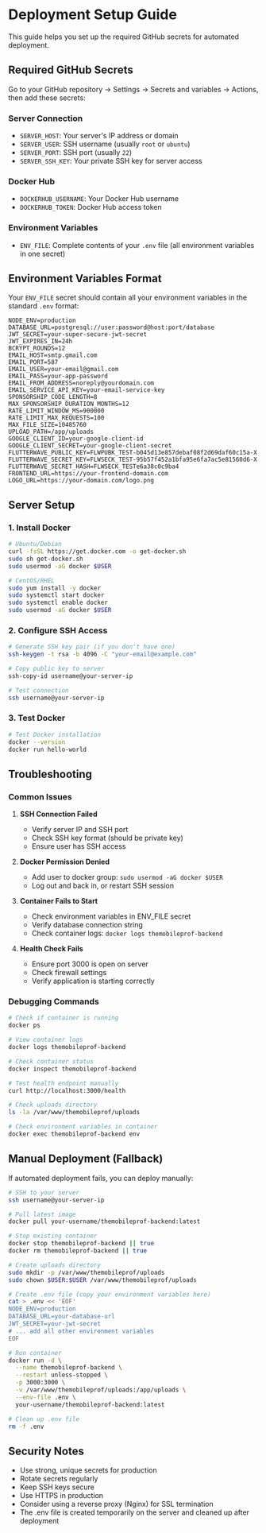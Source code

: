 # Deployment Setup Guide

This guide helps you set up the required GitHub secrets for automated deployment.

## Required GitHub Secrets

Go to your GitHub repository → Settings → Secrets and variables → Actions, then add these secrets:

### Server Connection
- `SERVER_HOST`: Your server's IP address or domain
- `SERVER_USER`: SSH username (usually `root` or `ubuntu`)
- `SERVER_PORT`: SSH port (usually `22`)
- `SERVER_SSH_KEY`: Your private SSH key for server access

### Docker Hub
- `DOCKERHUB_USERNAME`: Your Docker Hub username
- `DOCKERHUB_TOKEN`: Docker Hub access token

### Environment Variables
- `ENV_FILE`: Complete contents of your `.env` file (all environment variables in one secret)

## Environment Variables Format

Your `ENV_FILE` secret should contain all your environment variables in the standard `.env` format:

```
NODE_ENV=production
DATABASE_URL=postgresql://user:password@host:port/database
JWT_SECRET=your-super-secure-jwt-secret
JWT_EXPIRES_IN=24h
BCRYPT_ROUNDS=12
EMAIL_HOST=smtp.gmail.com
EMAIL_PORT=587
EMAIL_USER=your-email@gmail.com
EMAIL_PASS=your-app-password
EMAIL_FROM_ADDRESS=noreply@yourdomain.com
EMAIL_SERVICE_API_KEY=your-email-service-key
SPONSORSHIP_CODE_LENGTH=8
MAX_SPONSORSHIP_DURATION_MONTHS=12
RATE_LIMIT_WINDOW_MS=900000
RATE_LIMIT_MAX_REQUESTS=100
MAX_FILE_SIZE=10485760
UPLOAD_PATH=/app/uploads
GOOGLE_CLIENT_ID=your-google-client-id
GOOGLE_CLIENT_SECRET=your-google-client-secret
FLUTTERWAVE_PUBLIC_KEY=FLWPUBK_TEST-b045d13e857debaf08f2d69daf60c15a-X
FLUTTERWAVE_SECRET_KEY=FLWSECK_TEST-95b57f452a1bfa95e6fa7ac5e81560d6-X
FLUTTERWAVE_SECRET_HASH=FLWSECK_TESTe6a38c0c9ba4
FRONTEND_URL=https://your-frontend-domain.com
LOGO_URL=https://your-domain.com/logo.png
```

## Server Setup

### 1. Install Docker
```bash
# Ubuntu/Debian
curl -fsSL https://get.docker.com -o get-docker.sh
sudo sh get-docker.sh
sudo usermod -aG docker $USER

# CentOS/RHEL
sudo yum install -y docker
sudo systemctl start docker
sudo systemctl enable docker
sudo usermod -aG docker $USER
```

### 2. Configure SSH Access
```bash
# Generate SSH key pair (if you don't have one)
ssh-keygen -t rsa -b 4096 -C "your-email@example.com"

# Copy public key to server
ssh-copy-id username@your-server-ip

# Test connection
ssh username@your-server-ip
```

### 3. Test Docker
```bash
# Test Docker installation
docker --version
docker run hello-world
```

## Troubleshooting

### Common Issues

1. **SSH Connection Failed**
   - Verify server IP and SSH port
   - Check SSH key format (should be private key)
   - Ensure user has SSH access

2. **Docker Permission Denied**
   - Add user to docker group: `sudo usermod -aG docker $USER`
   - Log out and back in, or restart SSH session

3. **Container Fails to Start**
   - Check environment variables in ENV_FILE secret
   - Verify database connection string
   - Check container logs: `docker logs themobileprof-backend`

4. **Health Check Fails**
   - Ensure port 3000 is open on server
   - Check firewall settings
   - Verify application is starting correctly

### Debugging Commands

```bash
# Check if container is running
docker ps

# View container logs
docker logs themobileprof-backend

# Check container status
docker inspect themobileprof-backend

# Test health endpoint manually
curl http://localhost:3000/health

# Check uploads directory
ls -la /var/www/themobileprof/uploads

# Check environment variables in container
docker exec themobileprof-backend env
```

## Manual Deployment (Fallback)

If automated deployment fails, you can deploy manually:

```bash
# SSH to your server
ssh username@your-server-ip

# Pull latest image
docker pull your-username/themobileprof-backend:latest

# Stop existing container
docker stop themobileprof-backend || true
docker rm themobileprof-backend || true

# Create uploads directory
sudo mkdir -p /var/www/themobileprof/uploads
sudo chown $USER:$USER /var/www/themobileprof/uploads

# Create .env file (copy your environment variables here)
cat > .env << 'EOF'
NODE_ENV=production
DATABASE_URL=your-database-url
JWT_SECRET=your-jwt-secret
# ... add all other environment variables
EOF

# Run container
docker run -d \
  --name themobileprof-backend \
  --restart unless-stopped \
  -p 3000:3000 \
  -v /var/www/themobileprof/uploads:/app/uploads \
  --env-file .env \
  your-username/themobileprof-backend:latest

# Clean up .env file
rm -f .env
```

## Security Notes

- Use strong, unique secrets for production
- Rotate secrets regularly
- Keep SSH keys secure
- Use HTTPS in production
- Consider using a reverse proxy (Nginx) for SSL termination
- The .env file is created temporarily on the server and cleaned up after deployment 